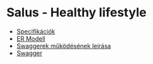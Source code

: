# Salus - Healthy lifestyle

- [Specifikációk](https://github.com/14A-C-Salus/Others/blob/main/docs/spec.md)
- [ER Modell](https://github.com/14A-C-Salus/Others/blob/main/docs/ER.md)
- [Swaggerek működésének leírása](https://github.com/14A-C-Salus/Others/blob/main/docs/swagger.md)
- [Swagger](https://salus.bsite.net/swagger/index.html)
